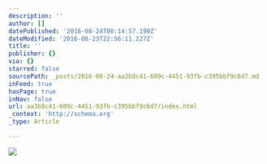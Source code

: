 ```yaml
---
description: ''
author: []
datePublished: '2016-08-24T00:14:57.190Z'
dateModified: '2016-08-23T22:56:11.227Z'
title: ''
publisher: {}
via: {}
starred: false
sourcePath: _posts/2016-08-24-aa3b8c41-609c-4451-93fb-c395bbf9c6d7.md
inFeed: true
hasPage: true
inNav: false
url: aa3b8c41-609c-4451-93fb-c395bbf9c6d7/index.html
_context: 'http://schema.org'
_type: Article

---
```

![](https://the-grid-user-content.s3-us-west-2.amazonaws.com/0361a0cf-759e-495a-862b-2797055f677d.png)